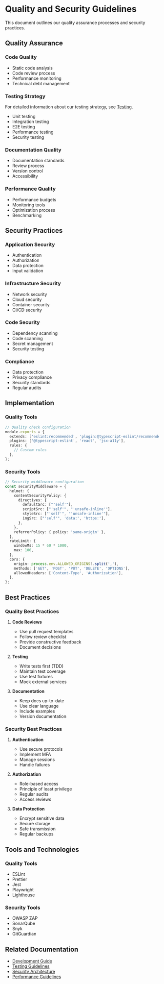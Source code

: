 # Quality and Security Guidelines

This document outlines our quality assurance processes and security practices.

## Quality Assurance

### Code Quality

- Static code analysis
- Code review process
- Performance monitoring
- Technical debt management

### Testing Strategy

For detailed information about our testing strategy, see [Testing](testing.md).

- Unit testing
- Integration testing
- E2E testing
- Performance testing
- Security testing

### Documentation Quality

- Documentation standards
- Review process
- Version control
- Accessibility

### Performance Quality

- Performance budgets
- Monitoring tools
- Optimization process
- Benchmarking

## Security Practices

### Application Security

- Authentication
- Authorization
- Data protection
- Input validation

### Infrastructure Security

- Network security
- Cloud security
- Container security
- CI/CD security

### Code Security

- Dependency scanning
- Code scanning
- Secret management
- Security testing

### Compliance

- Data protection
- Privacy compliance
- Security standards
- Regular audits

## Implementation

### Quality Tools

```typescript
// Quality check configuration
module.exports = {
  extends: ['eslint:recommended', 'plugin:@typescript-eslint/recommended', 'plugin:react/recommended', 'plugin:jsx-a11y/recommended'],
  plugins: ['@typescript-eslint', 'react', 'jsx-a11y'],
  rules: {
    // Custom rules
  },
};
```

### Security Tools

```typescript
// Security middleware configuration
const securityMiddleware = {
  helmet: {
    contentSecurityPolicy: {
      directives: {
        defaultSrc: ["'self'"],
        scriptSrc: ["'self'", "'unsafe-inline'"],
        styleSrc: ["'self'", "'unsafe-inline'"],
        imgSrc: ["'self'", 'data:', 'https:'],
      },
    },
    referrerPolicy: { policy: 'same-origin' },
  },
  rateLimit: {
    windowMs: 15 * 60 * 1000,
    max: 100,
  },
  cors: {
    origin: process.env.ALLOWED_ORIGINS?.split(','),
    methods: ['GET', 'POST', 'PUT', 'DELETE', 'OPTIONS'],
    allowedHeaders: ['Content-Type', 'Authorization'],
  },
};
```

## Best Practices

### Quality Best Practices

1. **Code Reviews**

   - Use pull request templates
   - Follow review checklist
   - Provide constructive feedback
   - Document decisions

2. **Testing**

   - Write tests first (TDD)
   - Maintain test coverage
   - Use test fixtures
   - Mock external services

3. **Documentation**
   - Keep docs up-to-date
   - Use clear language
   - Include examples
   - Version documentation

### Security Best Practices

1. **Authentication**

   - Use secure protocols
   - Implement MFA
   - Manage sessions
   - Handle failures

2. **Authorization**

   - Role-based access
   - Principle of least privilege
   - Regular audits
   - Access reviews

3. **Data Protection**
   - Encrypt sensitive data
   - Secure storage
   - Safe transmission
   - Regular backups

## Tools and Technologies

### Quality Tools

- ESLint
- Prettier
- Jest
- Playwright
- Lighthouse

### Security Tools

- OWASP ZAP
- SonarQube
- Snyk
- GitGuardian

## Related Documentation

- [Development Guide](development.md)
- [Testing Guidelines](testing.md)
- [Security Architecture](./diagrams/system/security.md)
- [Performance Guidelines](./diagrams/system/performance.md)
